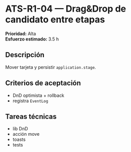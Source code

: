 # ATS-R1-04 — Drag&Drop de candidato entre etapas

**Prioridad:** Alta  
**Esfuerzo estimado:** 3.5 h

## Descripción
Mover tarjeta y persistir `application.stage`.

## Criterios de aceptación
- DnD optimista + rollback
- registra `EventLog`

## Tareas técnicas
- lib DnD
- acción move
- toasts
- tests

